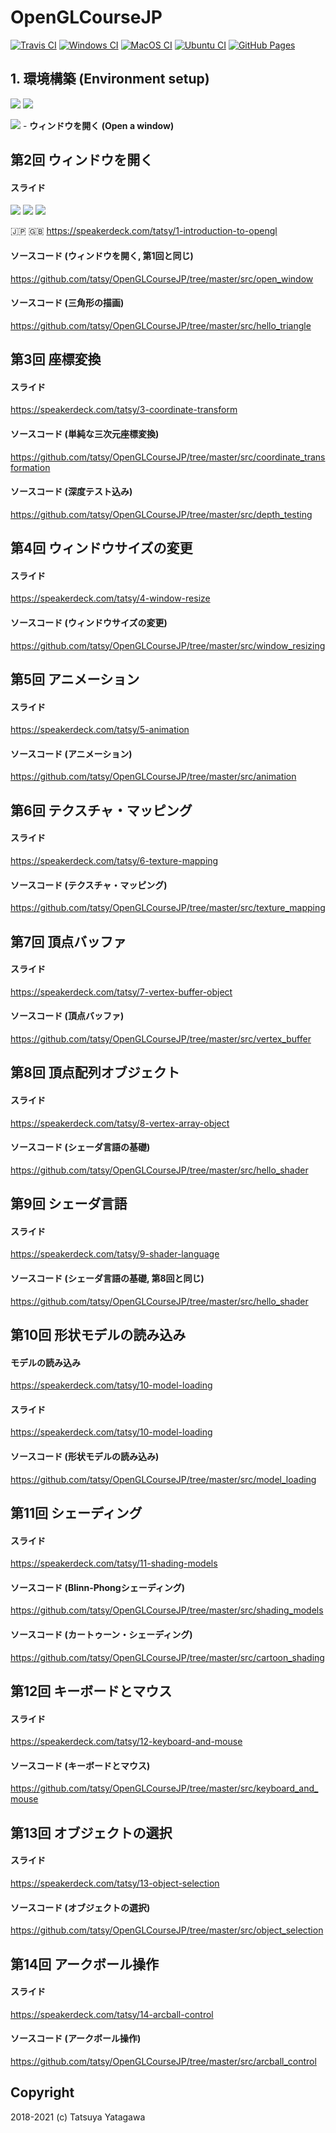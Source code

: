 OpenGLCourseJP
===

[![Travis CI](https://travis-ci.org/tatsy/OpenGLCourseJP.svg?branch=master)](https://travis-ci.org/tatsy/OpenGLCourseJP)
[![Windows CI](https://github.com/tatsy/OpenGLCourseJP/actions/workflows/windows.yaml/badge.svg)](https://github.com/tatsy/OpenGLCourseJP/actions/workflows/windows.yaml)
[![MacOS CI](https://github.com/tatsy/OpenGLCourseJP/actions/workflows/macos.yaml/badge.svg)](https://github.com/tatsy/OpenGLCourseJP/actions/workflows/macos.yaml)
[![Ubuntu CI](https://github.com/tatsy/OpenGLCourseJP/actions/workflows/ubuntu.yaml/badge.svg)](https://github.com/tatsy/OpenGLCourseJP/actions/workflows/ubuntu.yaml)
[![GitHub Pages](https://github.com/tatsy/OpenGLCourseJP/actions/workflows/jekyll.yaml/badge.svg)](https://github.com/tatsy/OpenGLCourseJP/actions/workflows/jekyll.yaml)


## 1. 環境構築 (Environment setup)

[![](https://img.shields.io/badge/Slides-日本語-red.svg?style=flat-square)](https://tatsy.github.io/OpenGLCourseSlides/01.pdf)
[![](https://img.shields.io/badge/Slides-English-blue.svg?style=flat-square)](https://speakerdeck.com/tatsy/1-introduction-to-opengl)

[![](https://img.shields.io/badge/Code-C++/Python-green.svg?style=flat-square)](https://github.com/tatsy/OpenGLCourseJP/tree/master/src/open_window) - <span style="font-weight: bold; margin-bottom: 1pt;">ウィンドウを開く (Open a window)</span>

## 第2回 ウィンドウを開く

#### スライド

[![](https://img.shields.io/badge/スライド-日本語-red.svg)](https://tatsy.github.io/OpenGLCourseSlides/02.pdf)
[![](https://img.shields.io/badge/Slides-English-blue.svg)](https://speakerdeck.com/tatsy/1-introduction-to-opengl)
[![](https://img.shields.io/badge/Code-C++/Python-green.svg)](https://github.com/tatsy/OpenGLCourseJP/tree/master/src/open_window)


:jp: <https>
:gb: <https://speakerdeck.com/tatsy/1-introduction-to-opengl>

#### ソースコード (ウィンドウを開く, 第1回と同じ)
<https://github.com/tatsy/OpenGLCourseJP/tree/master/src/open_window>

#### ソースコード (三角形の描画)
<https://github.com/tatsy/OpenGLCourseJP/tree/master/src/hello_triangle>

## 第3回 座標変換

#### スライド
<https://speakerdeck.com/tatsy/3-coordinate-transform>

#### ソースコード (単純な三次元座標変換)
<https://github.com/tatsy/OpenGLCourseJP/tree/master/src/coordinate_transformation>

#### ソースコード (深度テスト込み)
<https://github.com/tatsy/OpenGLCourseJP/tree/master/src/depth_testing>

## 第4回 ウィンドウサイズの変更

#### スライド
<https://speakerdeck.com/tatsy/4-window-resize>

#### ソースコード (ウィンドウサイズの変更)
<https://github.com/tatsy/OpenGLCourseJP/tree/master/src/window_resizing>

## 第5回 アニメーション

#### スライド
<https://speakerdeck.com/tatsy/5-animation>

#### ソースコード (アニメーション)
<https://github.com/tatsy/OpenGLCourseJP/tree/master/src/animation>

## 第6回 テクスチャ・マッピング

#### スライド
<https://speakerdeck.com/tatsy/6-texture-mapping>

#### ソースコード (テクスチャ・マッピング)
<https://github.com/tatsy/OpenGLCourseJP/tree/master/src/texture_mapping>

## 第7回 頂点バッファ

#### スライド
<https://speakerdeck.com/tatsy/7-vertex-buffer-object>

#### ソースコード (頂点バッファ)
<https://github.com/tatsy/OpenGLCourseJP/tree/master/src/vertex_buffer>

## 第8回 頂点配列オブジェクト

#### スライド
<https://speakerdeck.com/tatsy/8-vertex-array-object>

#### ソースコード (シェーダ言語の基礎)
<https://github.com/tatsy/OpenGLCourseJP/tree/master/src/hello_shader>

## 第9回 シェーダ言語

#### スライド
<https://speakerdeck.com/tatsy/9-shader-language>

#### ソースコード (シェーダ言語の基礎, 第8回と同じ)
<https://github.com/tatsy/OpenGLCourseJP/tree/master/src/hello_shader>

## 第10回 形状モデルの読み込み

#### モデルの読み込み
<https://speakerdeck.com/tatsy/10-model-loading>

#### スライド
<https://speakerdeck.com/tatsy/10-model-loading>

#### ソースコード (形状モデルの読み込み)
<https://github.com/tatsy/OpenGLCourseJP/tree/master/src/model_loading>

## 第11回 シェーディング

#### スライド
<https://speakerdeck.com/tatsy/11-shading-models>

#### ソースコード (Blinn-Phongシェーディング)
<https://github.com/tatsy/OpenGLCourseJP/tree/master/src/shading_models>

#### ソースコード (カートゥーン・シェーディング)
<https://github.com/tatsy/OpenGLCourseJP/tree/master/src/cartoon_shading>

## 第12回 キーボードとマウス

#### スライド
<https://speakerdeck.com/tatsy/12-keyboard-and-mouse>

#### ソースコード (キーボードとマウス)
<https://github.com/tatsy/OpenGLCourseJP/tree/master/src/keyboard_and_mouse>

## 第13回 オブジェクトの選択

#### スライド
<https://speakerdeck.com/tatsy/13-object-selection>

#### ソースコード (オブジェクトの選択)
<https://github.com/tatsy/OpenGLCourseJP/tree/master/src/object_selection>

## 第14回 アークボール操作

#### スライド
<https://speakerdeck.com/tatsy/14-arcball-control>

#### ソースコード (アークボール操作)
<https://github.com/tatsy/OpenGLCourseJP/tree/master/src/arcball_control>

## Copyright

2018-2021 (c) Tatsuya Yatagawa

